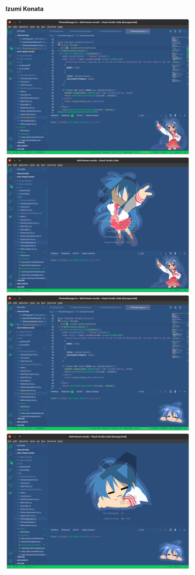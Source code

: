 ### Izumi Konata

![konata code](../screenshots/luckyStar/konata_dark_code.png)
![konata wallpaper](../screenshots/luckyStar/konata_dark_wallpaper.png)
![konata code](../screenshots/luckyStar/konata_dark_secondary_code.png)
![konata wallpaper](../screenshots/luckyStar/konata_dark_secondary_wallpaper.png)
